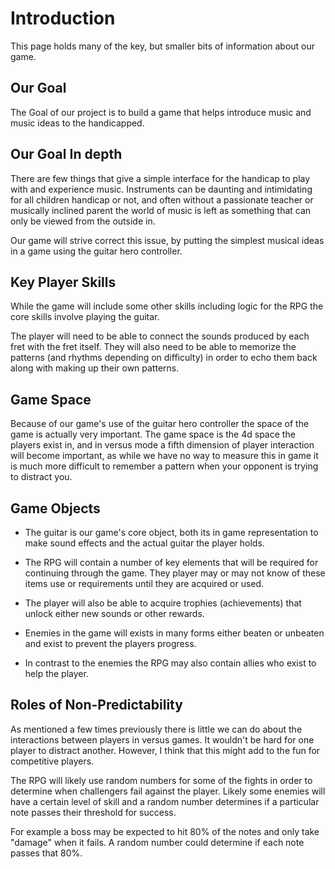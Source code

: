 # Introduction #
This page holds many of the key, but smaller bits of information about our game.

## Our Goal ##

The Goal of our project is to build a game that helps introduce music and music ideas to the handicapped.

## Our Goal In depth ##

There are few things that give a simple interface for the handicap to play with and experience music. Instruments can be daunting and intimidating for all children handicap or not, and often without a passionate teacher or musically inclined parent the world of music is left as something that can only be viewed from the outside in.

Our game will strive correct this issue, by putting the simplest musical ideas in a game using the guitar hero controller.

## Key Player Skills ##

While the game will include some other skills including logic for the RPG the core skills involve playing the guitar.

The player will need to be able to connect the sounds produced by each fret with the fret itself. They will also need to be able to memorize the patterns (and rhythms depending on difficulty) in order to echo them back along with making up their own patterns.

## Game Space ##

Because of our game's use of the guitar hero controller the space of the game is actually very important. The game space is the 4d space the players exist in, and in versus mode a fifth dimension of player interaction will become important, as while we have no way to measure this in game it is much more difficult to remember a pattern when your opponent is trying to distract you.

## Game Objects ##

  * The guitar is our game's core object, both its in game representation to make sound effects and the actual guitar the player holds.

  * The RPG will contain a number of key elements that will be required for continuing through the game. They player may or may not know of these items use or requirements until they are acquired or used.

  * The player will also be able to acquire trophies (achievements) that unlock either new sounds or other rewards.

  * Enemies in the game will exists in many forms either beaten or unbeaten and exist to prevent the players progress.

  * In contrast to the enemies the RPG may also contain allies who exist to help the player.

## Roles of Non-Predictability ##

As mentioned a few times previously there is little we can do about the interactions between players in versus games. It wouldn't be hard for one player to distract another. However, I think that this might add to the fun for competitive players.

The RPG will likely use random numbers for some of the fights in order to determine when challengers fail against the player. Likely some enemies will have a certain level of skill and a random number determines if a particular note passes their threshold for success.

For example a boss may be expected to hit 80% of the notes and only take "damage" when it fails. A random number could determine if each note passes that 80%.